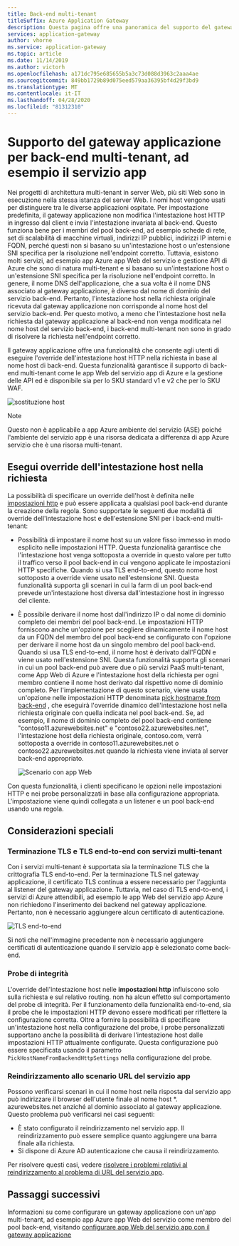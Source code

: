 ```yaml
---
title: Back-end multi-tenant
titleSuffix: Azure Application Gateway
description: Questa pagina offre una panoramica del supporto del gateway applicazione per i back-end multi-tenant.
services: application-gateway
author: vhorne
ms.service: application-gateway
ms.topic: article
ms.date: 11/14/2019
ms.author: victorh
ms.openlocfilehash: a171dc795e685655b5a3c73d088d3963c2aaa4ae
ms.sourcegitcommit: 849bb1729b89d075eed579aa36395bf4d29f3bd9
ms.translationtype: MT
ms.contentlocale: it-IT
ms.lasthandoff: 04/28/2020
ms.locfileid: "81312310"
---
```

# <a name="application-gateway-support-for-multi-tenant-back-ends-such-as-app-service"></a>Supporto del gateway applicazione per back-end multi-tenant, ad esempio il servizio app

Nei progetti di architettura multi-tenant in server Web, più siti Web sono in esecuzione nella stessa istanza del server Web. I nomi host vengono usati per distinguere tra le diverse applicazioni ospitate. Per impostazione predefinita, il gateway applicazione non modifica l'intestazione host HTTP in ingresso dal client e invia l'intestazione invariata al back-end. Questo funziona bene per i membri del pool back-end, ad esempio schede di rete, set di scalabilità di macchine virtuali, indirizzi IP pubblici, indirizzi IP interni e FQDN, perché questi non si basano su un'intestazione host o un'estensione SNI specifica per la risoluzione nell'endpoint corretto. Tuttavia, esistono molti servizi, ad esempio app Azure app Web del servizio e gestione API di Azure che sono di natura multi-tenant e si basano su un'intestazione host o un'estensione SNI specifica per la risoluzione nell'endpoint corretto. In genere, il nome DNS dell'applicazione, che a sua volta è il nome DNS associato al gateway applicazione, è diverso dal nome di dominio del servizio back-end. Pertanto, l'intestazione host nella richiesta originale ricevuta dal gateway applicazione non corrisponde al nome host del servizio back-end. Per questo motivo, a meno che l'intestazione host nella richiesta dal gateway applicazione al back-end non venga modificata nel nome host del servizio back-end, i back-end multi-tenant non sono in grado di risolvere la richiesta nell'endpoint corretto. 

Il gateway applicazione offre una funzionalità che consente agli utenti di eseguire l'override dell'intestazione host HTTP nella richiesta in base al nome host di back-end. Questa funzionalità garantisce il supporto di back-end multi-tenant come le app Web del servizio app di Azure e la gestione delle API ed è disponibile sia per lo SKU standard v1 e v2 che per lo SKU WAF. 

![sostituzione host](./media/application-gateway-web-app-overview/host-override.png)

> [!NOTE]
> Questo non è applicabile a app Azure ambiente del servizio (ASE) poiché l'ambiente del servizio app è una risorsa dedicata a differenza di app Azure servizio che è una risorsa multi-tenant.

## <a name="override-host-header-in-the-request"></a>Esegui override dell'intestazione host nella richiesta

La possibilità di specificare un override dell'host è definita nelle [impostazioni http](https://docs.microsoft.com/azure/application-gateway/configuration-overview#http-settings) e può essere applicata a qualsiasi pool back-end durante la creazione della regola. Sono supportate le seguenti due modalità di override dell'intestazione host e dell'estensione SNI per i back-end multi-tenant:

- Possibilità di impostare il nome host su un valore fisso immesso in modo esplicito nelle impostazioni HTTP. Questa funzionalità garantisce che l'intestazione host venga sottoposta a override in questo valore per tutto il traffico verso il pool back-end in cui vengono applicate le impostazioni HTTP specifiche. Quando si usa TLS end-to-end, questo nome host sottoposto a override viene usato nell'estensione SNI. Questa funzionalità supporta gli scenari in cui la farm di un pool back-end prevede un'intestazione host diversa dall'intestazione host in ingresso del cliente.

- È possibile derivare il nome host dall'indirizzo IP o dal nome di dominio completo dei membri del pool back-end. Le impostazioni HTTP forniscono anche un'opzione per scegliere dinamicamente il nome host da un FQDN del membro del pool back-end se configurato con l'opzione per derivare il nome host da un singolo membro del pool back-end. Quando si usa TLS end-to-end, il nome host è derivato dall'FQDN e viene usato nell'estensione SNI. Questa funzionalità supporta gli scenari in cui un pool back-end può avere due o più servizi PaaS multi-tenant, come App Web di Azure e l'intestazione host della richiesta per ogni membro contiene il nome host derivato dal rispettivo nome di dominio completo. Per l'implementazione di questo scenario, viene usata un'opzione nelle impostazioni HTTP denominata [pick hostname from back-end](https://docs.microsoft.com/azure/application-gateway/configuration-overview#pick-host-name-from-back-end-address) , che eseguirà l'override dinamico dell'intestazione host nella richiesta originale con quella indicata nel pool back-end.  Se, ad esempio, il nome di dominio completo del pool back-end contiene "contoso11.azurewebsites.net" e "contoso22.azurewebsites.net", l'intestazione host della richiesta originale, contoso.com, verrà sottoposta a override in contoso11.azurewebsites.net o contoso22.azurewebsites.net quando la richiesta viene inviata al server back-end appropriato. 

  ![Scenario con app Web](./media/application-gateway-web-app-overview/scenario.png)

Con questa funzionalità, i clienti specificano le opzioni nelle impostazioni HTTP e nei probe personalizzati in base alla configurazione appropriata. L'impostazione viene quindi collegata a un listener e un pool back-end usando una regola.

## <a name="special-considerations"></a>Considerazioni speciali

### <a name="tls-termination-and-end-to-end-tls-with-multi-tenant-services"></a>Terminazione TLS e TLS end-to-end con servizi multi-tenant

Con i servizi multi-tenant è supportata sia la terminazione TLS che la crittografia TLS end-to-end. Per la terminazione TLS nel gateway applicazione, il certificato TLS continua a essere necessario per l'aggiunta al listener del gateway applicazione. Tuttavia, nel caso di TLS end-to-end, i servizi di Azure attendibili, ad esempio le app Web del servizio app Azure non richiedono l'inserimento dei backend nel gateway applicazione. Pertanto, non è necessario aggiungere alcun certificato di autenticazione. 

![TLS end-to-end](./media/application-gateway-web-app-overview/end-to-end-ssl.png)

Si noti che nell'immagine precedente non è necessario aggiungere certificati di autenticazione quando il servizio app è selezionato come back-end.

### <a name="health-probe"></a>Probe di integrità

L'override dell'intestazione host nelle **impostazioni http** influiscono solo sulla richiesta e sul relativo routing. non ha alcun effetto sul comportamento del probe di integrità. Per il funzionamento della funzionalità end-to-end, sia il probe che le impostazioni HTTP devono essere modificati per riflettere la configurazione corretta. Oltre a fornire la possibilità di specificare un'intestazione host nella configurazione del probe, i probe personalizzati supportano anche la possibilità di derivare l'intestazione host dalle impostazioni HTTP attualmente configurate. Questa configurazione può essere specificata usando il parametro `PickHostNameFromBackendHttpSettings` nella configurazione del probe.

### <a name="redirection-to-app-services-url-scenario"></a>Reindirizzamento allo scenario URL del servizio app

Possono verificarsi scenari in cui il nome host nella risposta dal servizio app può indirizzare il browser dell'utente finale al nome host *. azurewebsites.net anziché al dominio associato al gateway applicazione. Questo problema può verificarsi nei casi seguenti:

- È stato configurato il reindirizzamento nel servizio app. Il reindirizzamento può essere semplice quanto aggiungere una barra finale alla richiesta.
- Si dispone di Azure AD autenticazione che causa il reindirizzamento.

Per risolvere questi casi, vedere [risolvere i problemi relativi al reindirizzamento al problema di URL del servizio app](https://docs.microsoft.com/azure/application-gateway/troubleshoot-app-service-redirection-app-service-url).

## <a name="next-steps"></a>Passaggi successivi

Informazioni su come configurare un gateway applicazione con un'app multi-tenant, ad esempio app Azure app Web del servizio come membro del pool back-end, visitando [configurare app Web del servizio app con il gateway applicazione](https://docs.microsoft.com/azure/application-gateway/configure-web-app-portal)
